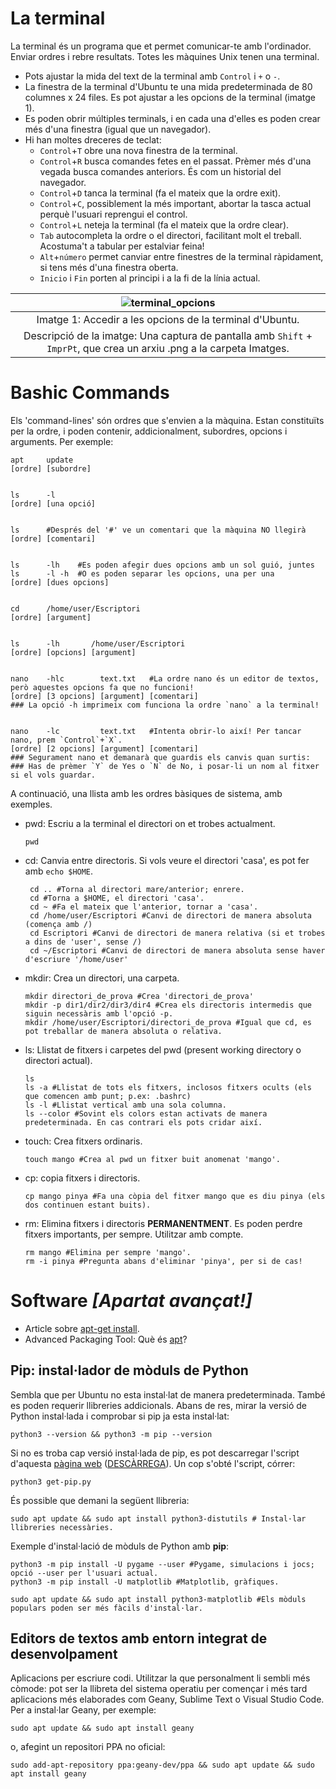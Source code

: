 
# La terminal

La terminal és un programa que et permet comunicar-te amb l'ordinador. Enviar ordres i rebre resultats. Totes les màquines Unix tenen una terminal. 

 - Pots ajustar la mida del text de la terminal amb `Control` i `+` o `-`.
 - La finestra de la terminal d'Ubuntu te una mida predeterminada de 80 columnes x 24 files. Es pot ajustar a les opcions de la terminal (imatge 1). 
 - Es poden obrir múltiples terminals, i en cada una d'elles es poden crear més d'una finestra (igual que un navegador). 
 - Hi han moltes dreceres de teclat:
     - `Control`+`T` obre una nova finestra de la terminal.
     - `Control`+`R` busca comandes fetes en el passat. Prèmer més d'una vegada busca comandes anteriors. És com un historial del navegador.
     - `Control`+`D` tanca la terminal (fa el mateix que la ordre exit).
     - `Control`+`C`, possiblement la més important, abortar la tasca actual perquè l'usuari reprengui el control.
     - `Control`+`L` neteja la terminal (fa el mateix que la ordre clear).
     - `Tab` autocompleta la ordre o el directori, facilitant molt el treball. Acostuma't a tabular per estalviar feina!
     - `Alt`+`número` permet canviar entre finestres de la terminal ràpidament, si tens més d'una finestra oberta.
     - `Inicio` i `Fin` porten al principi i a la fi de la línia actual. 

| ![terminal_opcions](https://github.com/adria-boada/effective-octo-umbrella/blob/main/imatges/terminal_opcions.png) |
|:--:| 
|Imatge 1: Accedir a les opcions de la terminal d'Ubuntu. |
| Descripció de la imatge: Una captura de pantalla amb `Shift` + `ImprPt`, que crea un arxiu .png a la carpeta Imatges. |
    
    
# Bashic Commands

Els 'command-lines' són ordres que s'envien a la màquina. Estan constituïts per la ordre, i poden contenir, addicionalment, subordres, opcions i arguments.
Per exemple:

    apt     update
    [ordre] [subordre]
    
    
    ls      -l
    [ordre] [una opció]
    
    
    ls      #Després del '#' ve un comentari que la màquina NO llegirà
    [ordre] [comentari]
    
    
    ls      -lh    #Es poden afegir dues opcions amb un sol guió, juntes
    ls      -l -h  #O es poden separar les opcions, una per una
    [ordre] [dues opcions]
    
    
    cd      /home/user/Escriptori
    [ordre] [argument]
    
    
    ls      -lh       /home/user/Escriptori
    [ordre] [opcions] [argument]
    
    
    nano    -hlc        text.txt   #La ordre nano és un editor de textos, però aquestes opcions fa que no funcioni!
    [ordre] [3 opcions] [argument] [comentari]
    ### La opció -h imprimeix com funciona la ordre `nano` a la terminal!
    
    
    nano    -lc         text.txt   #Intenta obrir-lo així! Per tancar nano, prem `Control`+`X`.
    [ordre] [2 opcions] [argument] [comentari]
    ### Segurament nano et demanarà que guardis els canvis quan surtis: 
    ### Has de prèmer `Y` de Yes o `N` de No, i posar-li un nom al fitxer si el vols guardar.

A continuació, una llista amb les ordres bàsiques de sistema, amb exemples.

 - pwd: Escriu a la terminal el directori on et trobes actualment.
        
       pwd
        
 - cd: Canvia entre directoris. Si vols veure el directori 'casa', es pot fer amb `echo $HOME`. 
        
        cd .. #Torna al directori mare/anterior; enrere.
        cd #Torna a $HOME, el directori 'casa'.
        cd ~ #Fa el mateix que l'anterior, tornar a 'casa'.
        cd /home/user/Escriptori #Canvi de directori de manera absoluta (comença amb /)
        cd Escriptori #Canvi de directori de manera relativa (si et trobes a dins de 'user', sense /)
        cd ~/Escriptori #Canvi de directori de manera absoluta sense haver d'escriure '/home/user'
        
 - mkdir: Crea un directori, una carpeta.
     
       mkdir directori_de_prova #Crea 'directori_de_prova'
       mkdir -p dir1/dir2/dir3/dir4 #Crea els directoris intermedis que siguin necessàris amb l'opció -p.
       mkdir /home/user/Escriptori/directori_de_prova #Igual que cd, es pot treballar de manera absoluta o relativa.

 - ls: Llistat de fitxers i carpetes del pwd (present working directory o directori actual). 
       
       ls
       ls -a #Llistat de tots els fitxers, inclosos fitxers ocults (els que comencen amb punt; p.ex: .bashrc)
       ls -l #Llistat vertical amb una sola columna.
       ls --color #Sovint els colors estan activats de manera predeterminada. En cas contrari els pots cridar així.
 
 - touch: Crea fitxers ordinaris.  

       touch mango #Crea al pwd un fitxer buit anomenat 'mango'.
       
 - cp: copia fitxers i directoris.

       cp mango pinya #Fa una còpia del fitxer mango que es diu pinya (els dos continuen estant buits).
       
 - rm: Elimina fitxers i directoris **PERMANENTMENT**. Es poden perdre fitxers importants, per sempre. Utilitzar amb compte. 
 
       rm mango #Elimina per sempre 'mango'.
       rm -i pinya #Pregunta abans d'eliminar 'pinya', per si de cas!
 
 

# Software *\[Apartat avançat!]*

- Article sobre [apt-get install](https://embeddedinventor.com/sudo-apt-get-install-command-explained-for-beginners/).
- Advanced Packaging Tool: Què és [apt](https://ca.wikipedia.org/wiki/Advanced_Packaging_Tool)?


## Pip: instal·lador de mòduls de Python

Sembla que per Ubuntu no esta instal·lat de manera predeterminada. També es poden requerir llibreries addicionals. Abans de res, mirar la versió de
Python instal·lada i comprobar si pip ja esta instal·lat:
    
    python3 --version && python3 -m pip --version
    
Si no es troba cap versió instal·lada de pip, es pot descarregar l'script d'aquesta [pàgina web](https://pip.pypa.io/en/stable/installation/#get-pip-py)
([DESCÀRREGA](https://bootstrap.pypa.io/get-pip.py)). Un cop s'obté l'script, córrer:

    python3 get-pip.py

És possible que demani la següent llibreria: 
    
    sudo apt update && sudo apt install python3-distutils # Instal·lar llibreries necessàries.

Exemple d'instal·lació de mòduls de Python amb __pip__:
    
    python3 -m pip install -U pygame --user #Pygame, simulacions i jocs; opció --user per l'usuari actual. 
    python3 -m pip install -U matplotlib #Matplotlib, gràfiques.
    
    sudo apt update && sudo apt install python3-matplotlib #Els mòduls populars poden ser més fàcils d'instal·lar.
    
    
## Editors de textos amb entorn integrat de desenvolpament

Aplicacions per escriure codi. Utilitzar la que personalment li sembli més còmode: pot ser la llibreta del sistema operatiu per començar i més tard
aplicacions més elaborades com Geany, Sublime Text o Visual Studio Code. Per a instal·lar Geany, per exemple:

    sudo apt update && sudo apt install geany
    
o, afegint un repositori PPA no oficial:

    sudo add-apt-repository ppa:geany-dev/ppa && sudo apt update && sudo apt install geany
